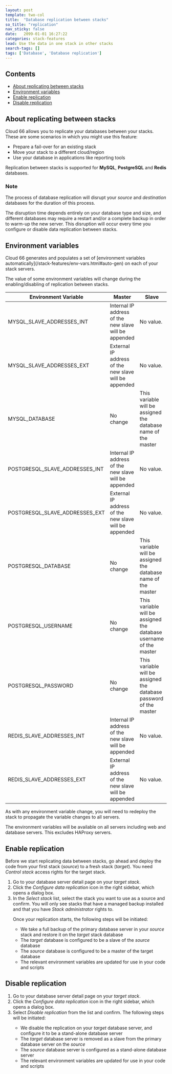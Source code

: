 ```yaml
---
layout: post
template: two-col
title:  "Database replication between stacks"
so_title: "replication"
nav_sticky: false
date:   2099-01-01 16:27:22
categories: stack-features
lead: Use the data in one stack in other stacks
search-tags: []
tags: ['Database', 'Database replication']
---
```


<h2>Contents</h2>
<ul class="page-toc">
	<li>
		<a href="#intro">About replicating between stacks</a>
	</li>
	<li>
		<a href="#env-vars">Environment variables</a>
	</li>
	<li>
		<a href="#setup">Enable replication</a>
	</li>
	<li>
		<a href="#disable-replication">Disable replication</a>
	</li>
</ul>

<h2 id="intro">About replicating between stacks</h2>

Cloud 66 allows you to replicate your databases between your stacks. These are some scenarios in which you might use this feature:

- Prepare a fail-over for an existing stack
- Move your stack to a different cloud/region
- Use your database in applications like reporting tools

Replication between stacks is supported for **MySQL**, **PostgreSQL** and **Redis** databases.

<div class="notice notice-danger">
	<h3>Note</h3>
	<p>The process of database replication will disrupt your <i>source</i> and <i>destination</i> databases for the duration of this process.</p>
</div>

The disruption time depends entirely on your database type and size, and different databases may require a restart and/or a complete backup in order to warm-up the new server. This disruption will occur every time you configure or disable data replication between stacks.

<h2 id="env-vars">Environment variables</h2>
Cloud 66 generates and populates a set of [environment variables automatically](/stack-features/env-vars.html#auto-gen) on each of your stack servers.

The value of some environment variables will change during the enabling/disabling of replication between stacks.

<table class='table table-bordered table-striped'>
	<thead>
		<tr>
			<th>Environment Variable</th>
			<th>Master</th>
			<th>Slave</th>
		</tr>
	</thead>
	<tbody>
		<tr>
			<td>MYSQL_SLAVE_ADDRESSES_INT</td>
			<td>Internal IP address of the new slave will be appended</td>
			<td>No value.</td>
		</tr>
		<tr>
			<td>MYSQL_SLAVE_ADDRESSES_EXT</td>
			<td>External IP address of the new slave will be appended</td>
			<td>No value.</td>
		</tr>
		<tr>
			<td>MYSQL_DATABASE</td>
			<td>No change</td>
			<td>This variable will be assigned the database name of the master</td>
		</tr>
		<tr>
			<td>POSTGRESQL_SLAVE_ADDRESSES_INT</td>
			<td>Internal IP address of the new slave will be appended</td>
			<td>No value.</td>
		</tr>
		<tr>
			<td>POSTGRESQL_SLAVE_ADDRESSES_EXT</td>
			<td>External IP address of the new slave will be appended</td>
			<td>No value.</td>
		</tr>
		<tr>
			<td>POSTGRESQL_DATABASE</td>
			<td>No change</td>
			<td>This variable will be assigned the database name of the master</td>
		</tr>
		<tr>
			<td>POSTGRESQL_USERNAME</td>
			<td>No change</td>
			<td>This variable will be assigned the database username of the master</td>
		</tr>
		<tr>
			<td>POSTGRESQL_PASSWORD</td>
			<td>No change</td>
			<td>This variable will be assigned the database password of the master</td>
		</tr>
		<tr>
			<td>REDIS_SLAVE_ADDRESSES_INT</td>
			<td>Internal IP address of the new slave will be appended</td>
			<td>No value.</td>
		</tr>
		<tr>
			<td>REDIS_SLAVE_ADDRESSES_EXT</td>
			<td>External IP address of the new slave will be appended</td>
			<td>No value.</td>
		</tr>
	</tbody>
</table>

As with any environment variable change, you will need to redeploy the stack to propagate the variable changes to all servers.

The environment variables will be available on all servers including web and database servers. This excludes HAProxy servers.

<h2 id="setup">Enable replication</h2>

Before we start replicating data between stacks, go ahead and deploy the code from your first stack (_source_) to a fresh stack (_target_). You need _Control stack_ access rights for the target stack.

<ol>
<li>Go to your database server detail page on your <i>target stack</i>.</li>
<li>Click the <i>Configure data replication</i> icon in the right sidebar, which opens a dialog box.</li>
<li>In the <i>Select stack</i> list, select the stack you want to use as a source and confirm. You will only see stacks that have a managed backup installed and that you have <i>Stack administrator</i> rights to.</li>

Once your replication starts, the following steps will be initiated:<br/>

<ul style="margin-bottom:0em">
<li>We take a full backup of the primary database server in your <i>source</i> stack and restore it on the <i>target</i> stack database</li>
<li>The <i>target</i> database is configured to be a slave of the <i>source</i> database</li>
<li>The <i>source</i> database is configured to be a master of the </i>target</i> database</li>
<li>The relevant environment variables are updated for use in your code and scripts</li>
</ul>
</ol>

<h2 id="disable-replication">Disable replication</h2>
<ol>
<li>Go to your database server detail page on your <i>target stack</i>.</li>
<li>Click the <i>Configure data replication</i> icon in the right sidebar, which opens a dialog box.</li>
<li>Select <i>Disable replication</i> from the list and confirm. The following steps will be initiated:</li>

<ul style="margin-bottom:0em">
<li>We disable the replication on your <i>target</i> database server, and configure it to be a stand-alone database server</li>
<li>The <i>target</i> database server is removed as a slave from the primary database server on the <i>source</i></li>
<li>The <i>source</i> database server is configured as a stand-alone database server</li>
<li>The relevant environment variables are updated for use in your code and scripts</li>
</ul>
</ol>